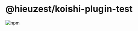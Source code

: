 # @hieuzest/koishi-plugin-test

[![npm](https://img.shields.io/npm/v/@hieuzest/koishi-plugin-test?style=flat-square)](https://www.npmjs.com/package/@hieuzest/koishi-plugin-test)



